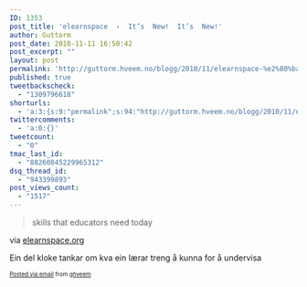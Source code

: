 ```yaml
---
ID: 1353
post_title: 'elearnspace  ›  It’s  New!  It’s  New!'
author: Guttorm
post_date: 2010-11-11 16:50:42
post_excerpt: ""
layout: post
permalink: 'http://guttorm.hveem.no/blogg/2010/11/elearnspace-%e2%80%ba-it%e2%80%99s-new-it%e2%80%99s-new/'
published: true
tweetbackscheck:
  - "1309796618"
shorturls:
  - 'a:3:{s:9:"permalink";s:94:"http://guttorm.hveem.no/blogg/2010/11/elearnspace-%e2%80%ba-it%e2%80%99s-new-it%e2%80%99s-new/";s:7:"tinyurl";s:26:"http://tinyurl.com/3mva4ko";s:4:"isgd";s:19:"http://is.gd/4wpNtJ";}'
twittercomments:
  - 'a:0:{}'
tweetcount:
  - "0"
tmac_last_id:
  - "88260845229965312"
dsq_thread_id:
  - "943399893"
post_views_count:
  - "1517"
---
```

<div class='posterous_autopost'><div class="posterous_bookmarklet_entry"> <blockquote class="posterous_short_quote">skills that educators need today</blockquote>    <div class="posterous_quote_citation">via <a href="http://www.elearnspace.org/blog/2010/11/08/its-new-its-new/">elearnspace.org</a></div> <p>Ein del kloke tankar om kva ein lærar treng å kunna for å undervisa</p></div>      <p style="font-size: 10px;">  <a href="http://posterous.com">Posted via email</a>   from <a href="http://ghveem.posterous.com/elearnspace-its-new-its-new">ghveem</a>  </p>  </div>